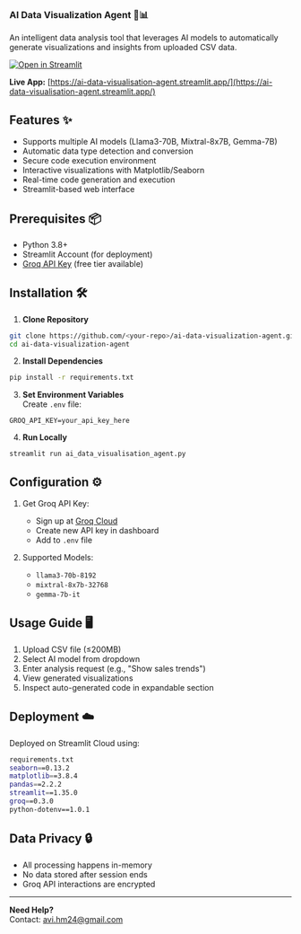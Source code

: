 ### AI Data Visualization Agent 🤖📊

An intelligent data analysis tool that leverages AI models to automatically generate visualizations and insights from uploaded CSV data.

[![Open in Streamlit](https://static.streamlit.io/badges/streamlit_badge_black_white.svg)](https://ai-data-visualisation-agent.streamlit.app/)

**Live App:** [https://ai-data-visualisation-agent.streamlit.app/](https://ai-data-visualisation-agent.streamlit.app/)


## Features ✨
- Supports multiple AI models (Llama3-70B, Mixtral-8x7B, Gemma-7B)
- Automatic data type detection and conversion
- Secure code execution environment
- Interactive visualizations with Matplotlib/Seaborn
- Real-time code generation and execution
- Streamlit-based web interface

## Prerequisites 📦
- Python 3.8+
- Streamlit Account (for deployment)
- [Groq API Key](https://console.groq.com/) (free tier available)

## Installation 🛠️

1. **Clone Repository**
```bash
git clone https://github.com/<your-repo>/ai-data-visualization-agent.git
cd ai-data-visualization-agent
```

2. **Install Dependencies**
```bash
pip install -r requirements.txt
```

3. **Set Environment Variables**  
Create `.env` file:
```env
GROQ_API_KEY=your_api_key_here
```

4. **Run Locally**
```bash
streamlit run ai_data_visualisation_agent.py
```

## Configuration ⚙️
1. Get Groq API Key:
   - Sign up at [Groq Cloud](https://console.groq.com/)
   - Create new API key in dashboard
   - Add to `.env` file

2. Supported Models:
   - `llama3-70b-8192`
   - `mixtral-8x7b-32768` 
   - `gemma-7b-it`

## Usage Guide 🖥️
1. Upload CSV file (≤200MB)
2. Select AI model from dropdown
3. Enter analysis request (e.g., "Show sales trends")
4. View generated visualizations
5. Inspect auto-generated code in expandable section


## Deployment ☁️
Deployed on Streamlit Cloud using:
```bash
requirements.txt
seaborn==0.13.2
matplotlib==3.8.4
pandas==2.2.2
streamlit==1.35.0
groq==0.3.0
python-dotenv==1.0.1
```

## Data Privacy 🔒
- All processing happens in-memory
- No data stored after session ends
- Groq API interactions are encrypted

---

**Need Help?**  
Contact: avi.hm24@gmail.com
